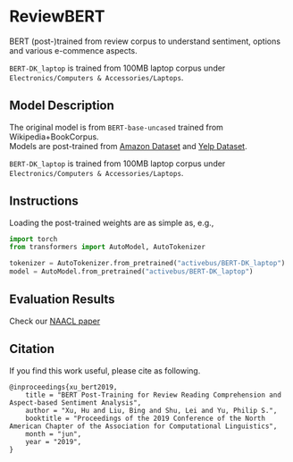 # ReviewBERT

BERT (post-)trained from review corpus to understand sentiment, options and various e-commence aspects.  

`BERT-DK_laptop` is trained from 100MB laptop corpus under `Electronics/Computers & Accessories/Laptops`. 


## Model Description

The original model is from `BERT-base-uncased` trained from Wikipedia+BookCorpus.  
Models are post-trained from [Amazon Dataset](http://jmcauley.ucsd.edu/data/amazon/) and [Yelp Dataset](https://www.yelp.com/dataset/challenge/).  

`BERT-DK_laptop` is trained from 100MB laptop corpus under `Electronics/Computers & Accessories/Laptops`. 

## Instructions
Loading the post-trained weights are as simple as, e.g., 

```python
import torch
from transformers import AutoModel, AutoTokenizer

tokenizer = AutoTokenizer.from_pretrained("activebus/BERT-DK_laptop")
model = AutoModel.from_pretrained("activebus/BERT-DK_laptop")

```


## Evaluation Results

Check our [NAACL paper](https://www.aclweb.org/anthology/N19-1242.pdf) 


## Citation
If you find this work useful, please cite as following.
```
@inproceedings{xu_bert2019,
    title = "BERT Post-Training for Review Reading Comprehension and Aspect-based Sentiment Analysis",
    author = "Xu, Hu and Liu, Bing and Shu, Lei and Yu, Philip S.",
    booktitle = "Proceedings of the 2019 Conference of the North American Chapter of the Association for Computational Linguistics",
    month = "jun",
    year = "2019",
}
```
